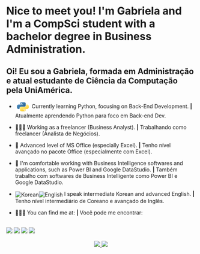 # Nice to meet you! I'm Gabriela and I'm a CompSci student with a bachelor degree in Business Administration.
## Oi! Eu sou a Gabriela, formada em Administração e atual estudante de Ciência da Computação pela UniAmérica.


- <img align="center" alt="Gab-Python" height="30" width="40" src="https://raw.githubusercontent.com/devicons/devicon/master/icons/python/python-original.svg"> Currently learning Python, focusing on Back-End Development. **|** Atualmente aprendendo Python para foco em Back-end Dev.
 

- 👩🏻‍💻 Working as a freelancer (Business Analyst). **|** Trabalhando como freelancer (Analista de Negócios). 

- 🌱 Advanced level of MS Office (especially Excel). **|** Tenho nível avançado no pacote Office (especialmente com Excel).

- 🧠 I'm comfortable working with Business Intelligence softwares and applications, such as Power BI and Google DataStudio. **|** Também trabalho com softwares de Business Intelligente como Power BI e Google DataStudio. 

- <img align="center" alt="Korean" height="15" width="20" src="https://images.emojiterra.com/google/noto-emoji/v2.034/128px/1f1f0-1f1f7.png"><img align="center" alt="English" height="15" width="20" src="https://images.emojiterra.com/google/noto-emoji/v2.034/128px/1f1fa-1f1f8.png">  I speak intermediate Korean and advanced English. **|** Tenho nível intermediário de Coreano e avançado de Inglês.

- 🕵🏻‍♀️ You can find me at: **|** Você pode me encontrar:
<br><br>
<div> 
  <a href="https://instagram.com/gabrielas.patricio" target="_blank"><img src="https://img.shields.io/badge/-Instagram-%23E4405F?style=for-the-badge&logo=instagram&logoColor=white" target="_blank"></a>
 <a href="http://discordapp.com/users/hitzie#1321" target="_blank"><img src="https://img.shields.io/badge/Discord-7289DA?style=for-the-badge&logo=discord&logoColor=white" target="_blank"></a> 
  <a href = "mailto:gabrielagpatricio@gmail.com"><img src="https://img.shields.io/badge/-Gmail-%23333?style=for-the-badge&logo=gmail&logoColor=white" target="_blank"></a>
  <a href="https://www.linkedin.com/in/gabriela-patricio" target="_blank"><img src="https://img.shields.io/badge/-LinkedIn-%230077B5?style=for-the-badge&logo=linkedin&logoColor=white" target="_blank"></a> 
<br><br>  
<div align="center">
  <a href="https://github.com/gabpatricio">
  <img height="180em" src="https://github-readme-stats.vercel.app/api?username=gabpatricio&show_icons=true&theme=dracula&include_all_commits=true&count_private=true"/>
  <img height="180em" src="https://github-readme-stats.vercel.app/api/top-langs/?username=gabpatricio&layout=compact&langs_count=7&theme=dracula"/>
</div>
<div style="display: inline_block"><br>
